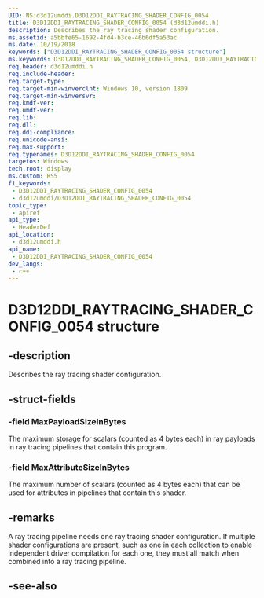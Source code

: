 ```yaml
---
UID: NS:d3d12umddi.D3D12DDI_RAYTRACING_SHADER_CONFIG_0054
title: D3D12DDI_RAYTRACING_SHADER_CONFIG_0054 (d3d12umddi.h)
description: Describes the ray tracing shader configuration.
ms.assetid: a5bbfe65-1692-4fd4-b3ce-46b6df5a53ac
ms.date: 10/19/2018
keywords: ["D3D12DDI_RAYTRACING_SHADER_CONFIG_0054 structure"]
ms.keywords: D3D12DDI_RAYTRACING_SHADER_CONFIG_0054, D3D12DDI_RAYTRACING_SHADER_CONFIG_0054,
req.header: d3d12umddi.h
req.include-header: 
req.target-type: 
req.target-min-winverclnt: Windows 10, version 1809
req.target-min-winversvr: 
req.kmdf-ver: 
req.umdf-ver: 
req.lib: 
req.dll: 
req.ddi-compliance: 
req.unicode-ansi: 
req.max-support: 
req.typenames: D3D12DDI_RAYTRACING_SHADER_CONFIG_0054
targetos: Windows
tech.root: display
ms.custom: RS5
f1_keywords:
 - D3D12DDI_RAYTRACING_SHADER_CONFIG_0054
 - d3d12umddi/D3D12DDI_RAYTRACING_SHADER_CONFIG_0054
topic_type:
 - apiref
api_type:
 - HeaderDef
api_location:
 - d3d12umddi.h
api_name:
 - D3D12DDI_RAYTRACING_SHADER_CONFIG_0054
dev_langs:
 - c++
---
```


# D3D12DDI_RAYTRACING_SHADER_CONFIG_0054 structure


## -description

Describes the ray tracing shader configuration.

## -struct-fields

### -field MaxPayloadSizeInBytes

The maximum storage for scalars (counted as 4 bytes each) in ray payloads in ray tracing pipelines that contain this program.

### -field MaxAttributeSizeInBytes

 
The maximum number of scalars (counted as 4 bytes each) that can be used for attributes in pipelines that contain this shader.

## -remarks

A ray tracing pipeline needs one ray tracing shader configuration. If multiple shader configurations are present, such as one in each collection to enable independent driver compilation for each one, they must all match when combined into a ray tracing pipeline.

## -see-also

